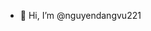 - 👋 Hi, I’m @nguyendangvu221

<!---
nguyendangvu221/nguyendangvu221 is a ✨ special ✨ repository because its `README.md` (this file) appears on your GitHub profile.
You can click the Preview link to take a look at your changes.
--->
